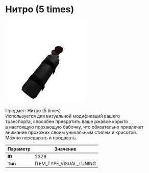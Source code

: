 # Нитро (5 times)

![Item Image](../img/2379.webp?raw=true)

Предмет: Нитро (5 times)<br>Используется для визуальной модификаций вашего<br>транспорта, способен превратить ваше ржавое корыто<br>в настоящую порхающую бабочку, что обязательно привлечет<br>внимание прохожих своим уникальным стилем и красотой.<br>Можно передавать и продавать.


| Параметр | Значение |
|----------|----------|
| **ID** | 2379 |
| **Тип** | ITEM_TYPE_VISUAL_TUNING |

